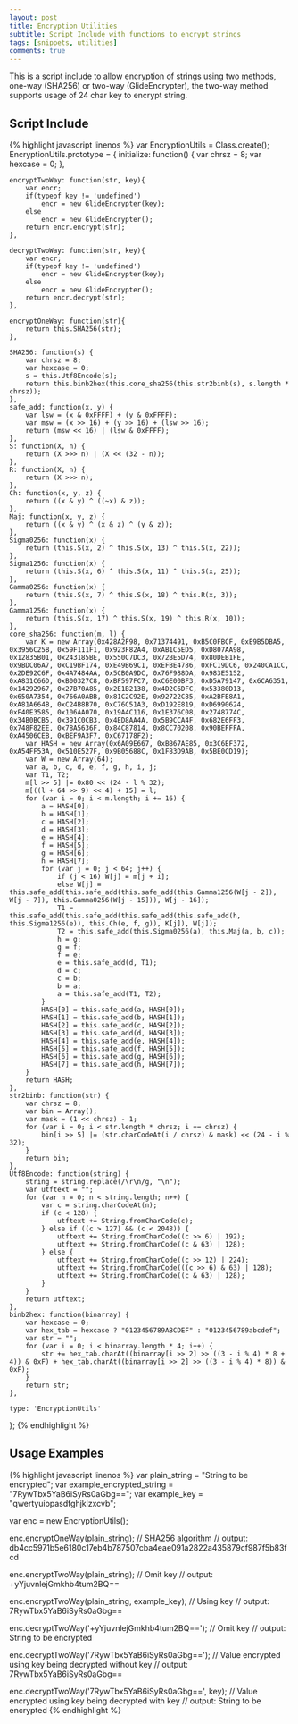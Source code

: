 ```yaml
---
layout: post
title: Encryption Utilities
subtitle: Script Include with functions to encrypt strings
tags: [snippets, utilities]
comments: true
---
```


This is a script include to allow encryption of strings using two methods, one-way (SHA256) or two-way (GlideEncrypter), the two-way method supports usage of 24 char key to encrypt string. 

## Script Include

{% highlight javascript linenos %}
var EncryptionUtils = Class.create();
EncryptionUtils.prototype = {
	initialize: function() {
		var chrsz = 8;
		var hexcase = 0;
	},

	encryptTwoWay: function(str, key){
		var encr;
		if(typeof key != 'undefined')
			encr = new GlideEncrypter(key);
		else
			encr = new GlideEncrypter();
		return encr.encrypt(str);
	},

	decryptTwoWay: function(str, key){
		var encr;
		if(typeof key != 'undefined')
			encr = new GlideEncrypter(key);
		else
			encr = new GlideEncrypter();
		return encr.decrypt(str);	
	},

	encryptOneWay: function(str){
		return this.SHA256(str);
	},

	SHA256: function(s) {
		var chrsz = 8;
		var hexcase = 0;
		s = this.Utf8Encode(s);
		return this.binb2hex(this.core_sha256(this.str2binb(s), s.length * chrsz));
	},
	safe_add: function(x, y) {
		var lsw = (x & 0xFFFF) + (y & 0xFFFF);
		var msw = (x >> 16) + (y >> 16) + (lsw >> 16);
		return (msw << 16) | (lsw & 0xFFFF);
	},
	S: function(X, n) {
		return (X >>> n) | (X << (32 - n));
	},
	R: function(X, n) {
		return (X >>> n);
	},
	Ch: function(x, y, z) {
		return ((x & y) ^ ((~x) & z));
	},
	Maj: function(x, y, z) {
		return ((x & y) ^ (x & z) ^ (y & z));
	},
	Sigma0256: function(x) {
		return (this.S(x, 2) ^ this.S(x, 13) ^ this.S(x, 22));
	},
	Sigma1256: function(x) {
		return (this.S(x, 6) ^ this.S(x, 11) ^ this.S(x, 25));
	},
	Gamma0256: function(x) {
		return (this.S(x, 7) ^ this.S(x, 18) ^ this.R(x, 3));
	},
	Gamma1256: function(x) {
		return (this.S(x, 17) ^ this.S(x, 19) ^ this.R(x, 10));
	},
	core_sha256: function(m, l) {
		var K = new Array(0x428A2F98, 0x71374491, 0xB5C0FBCF, 0xE9B5DBA5, 0x3956C25B, 0x59F111F1, 0x923F82A4, 0xAB1C5ED5, 0xD807AA98, 0x12835B01, 0x243185BE, 0x550C7DC3, 0x72BE5D74, 0x80DEB1FE, 0x9BDC06A7, 0xC19BF174, 0xE49B69C1, 0xEFBE4786, 0xFC19DC6, 0x240CA1CC, 0x2DE92C6F, 0x4A7484AA, 0x5CB0A9DC, 0x76F988DA, 0x983E5152, 0xA831C66D, 0xB00327C8, 0xBF597FC7, 0xC6E00BF3, 0xD5A79147, 0x6CA6351, 0x14292967, 0x27B70A85, 0x2E1B2138, 0x4D2C6DFC, 0x53380D13, 0x650A7354, 0x766A0ABB, 0x81C2C92E, 0x92722C85, 0xA2BFE8A1, 0xA81A664B, 0xC24B8B70, 0xC76C51A3, 0xD192E819, 0xD6990624, 0xF40E3585, 0x106AA070, 0x19A4C116, 0x1E376C08, 0x2748774C, 0x34B0BCB5, 0x391C0CB3, 0x4ED8AA4A, 0x5B9CCA4F, 0x682E6FF3, 0x748F82EE, 0x78A5636F, 0x84C87814, 0x8CC70208, 0x90BEFFFA, 0xA4506CEB, 0xBEF9A3F7, 0xC67178F2);
		var HASH = new Array(0x6A09E667, 0xBB67AE85, 0x3C6EF372, 0xA54FF53A, 0x510E527F, 0x9B05688C, 0x1F83D9AB, 0x5BE0CD19);
		var W = new Array(64);
		var a, b, c, d, e, f, g, h, i, j;
		var T1, T2;
		m[l >> 5] |= 0x80 << (24 - l % 32);
		m[((l + 64 >> 9) << 4) + 15] = l;
		for (var i = 0; i < m.length; i += 16) {
			a = HASH[0];
			b = HASH[1];
			c = HASH[2];
			d = HASH[3];
			e = HASH[4];
			f = HASH[5];
			g = HASH[6];
			h = HASH[7];
			for (var j = 0; j < 64; j++) {
				if (j < 16) W[j] = m[j + i];
				else W[j] = this.safe_add(this.safe_add(this.safe_add(this.Gamma1256(W[j - 2]), W[j - 7]), this.Gamma0256(W[j - 15])), W[j - 16]);
				T1 = this.safe_add(this.safe_add(this.safe_add(this.safe_add(h, this.Sigma1256(e)), this.Ch(e, f, g)), K[j]), W[j]);
				T2 = this.safe_add(this.Sigma0256(a), this.Maj(a, b, c));
				h = g;
				g = f;
				f = e;
				e = this.safe_add(d, T1);
				d = c;
				c = b;
				b = a;
				a = this.safe_add(T1, T2);
			}
			HASH[0] = this.safe_add(a, HASH[0]);
			HASH[1] = this.safe_add(b, HASH[1]);
			HASH[2] = this.safe_add(c, HASH[2]);
			HASH[3] = this.safe_add(d, HASH[3]);
			HASH[4] = this.safe_add(e, HASH[4]);
			HASH[5] = this.safe_add(f, HASH[5]);
			HASH[6] = this.safe_add(g, HASH[6]);
			HASH[7] = this.safe_add(h, HASH[7]);
		}
		return HASH;
	},
	str2binb: function(str) {
		var chrsz = 8;
		var bin = Array();
		var mask = (1 << chrsz) - 1;
		for (var i = 0; i < str.length * chrsz; i += chrsz) {
			bin[i >> 5] |= (str.charCodeAt(i / chrsz) & mask) << (24 - i % 32);
		}
		return bin;
	},
	Utf8Encode: function(string) {
		string = string.replace(/\r\n/g, "\n");
		var utftext = "";
		for (var n = 0; n < string.length; n++) {
			var c = string.charCodeAt(n);
			if (c < 128) {
				utftext += String.fromCharCode(c);
			} else if ((c > 127) && (c < 2048)) {
				utftext += String.fromCharCode((c >> 6) | 192);
				utftext += String.fromCharCode((c & 63) | 128);
			} else {
				utftext += String.fromCharCode((c >> 12) | 224);
				utftext += String.fromCharCode(((c >> 6) & 63) | 128);
				utftext += String.fromCharCode((c & 63) | 128);
			}
		}
		return utftext;
	},
	binb2hex: function(binarray) {
		var hexcase = 0;
		var hex_tab = hexcase ? "0123456789ABCDEF" : "0123456789abcdef";
		var str = "";
		for (var i = 0; i < binarray.length * 4; i++) {
			str += hex_tab.charAt((binarray[i >> 2] >> ((3 - i % 4) * 8 + 4)) & 0xF) + hex_tab.charAt((binarray[i >> 2] >> ((3 - i % 4) * 8)) & 0xF);
		}
		return str;
	},

	type: 'EncryptionUtils'
};
{% endhighlight %}

## Usage Examples

{% highlight javascript linenos %}
var plain_string = "String to be encrypted";
var example_encrypted_string = "7RywTbx5YaB6iSyRs0aGbg==";
var example_key = "qwertyuiopasdfghjklzxcvb";

var enc = new EncryptionUtils();

enc.encryptOneWay(plain_string); // SHA256 algorithm
// output: db4cc5971b5e6180c17eb4b787507cba4eae091a2822a435879cf987f5b83fcd

enc.encryptTwoWay(plain_string); // Omit key
// output: +yYjuvnlejGmkhb4tum2BQ==

enc.encryptTwoWay(plain_string, example_key); // Using key
// output: 7RywTbx5YaB6iSyRs0aGbg==

enc.decryptTwoWay('+yYjuvnlejGmkhb4tum2BQ=='); // Omit key
// output: String to be encrypted

enc.decryptTwoWay('7RywTbx5YaB6iSyRs0aGbg=='); // Value encrypted using key being decrypted without key
// output: 7RywTbx5YaB6iSyRs0aGbg== 

enc.decryptTwoWay('7RywTbx5YaB6iSyRs0aGbg==', key); // Value encrypted using key being decrypted with key
// output: String to be encrypted
{% endhighlight %}
